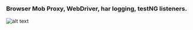 ###  Browser Mob Proxy, WebDriver, har logging, testNG listeners.
                                                           
![alt text](https://user-images.githubusercontent.com/29536580/28493929-b5ac1396-6f28-11e7-922c-a00179688180.jpg)

